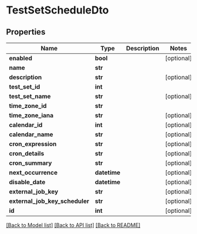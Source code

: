 # TestSetScheduleDto

## Properties
Name | Type | Description | Notes
------------ | ------------- | ------------- | -------------
**enabled** | **bool** |  | [optional] 
**name** | **str** |  | 
**description** | **str** |  | [optional] 
**test_set_id** | **int** |  | 
**test_set_name** | **str** |  | [optional] 
**time_zone_id** | **str** |  | 
**time_zone_iana** | **str** |  | [optional] 
**calendar_id** | **int** |  | [optional] 
**calendar_name** | **str** |  | [optional] 
**cron_expression** | **str** |  | [optional] 
**cron_details** | **str** |  | [optional] 
**cron_summary** | **str** |  | [optional] 
**next_occurrence** | **datetime** |  | [optional] 
**disable_date** | **datetime** |  | [optional] 
**external_job_key** | **str** |  | [optional] 
**external_job_key_scheduler** | **str** |  | [optional] 
**id** | **int** |  | [optional] 

[[Back to Model list]](../README.md#documentation-for-models) [[Back to API list]](../README.md#documentation-for-api-endpoints) [[Back to README]](../README.md)


